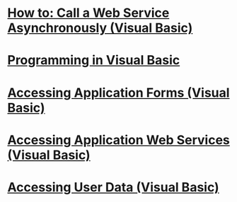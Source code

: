 # [How to: Call a Web Service Asynchronously (Visual Basic)](how-to-call-a-web-service-asynchronously.md)
# [Programming in Visual Basic](index.md)
# [Accessing Application Forms (Visual Basic)](accessing-application-forms.md)
# [Accessing Application Web Services (Visual Basic)](accessing-application-web-services.md)
# [Accessing User Data (Visual Basic)](accessing-user-data.md)
